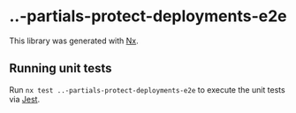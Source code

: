 # ..-partials-protect-deployments-e2e

This library was generated with [Nx](https://nx.dev).

## Running unit tests

Run `nx test ..-partials-protect-deployments-e2e` to execute the unit tests via [Jest](https://jestjs.io).
